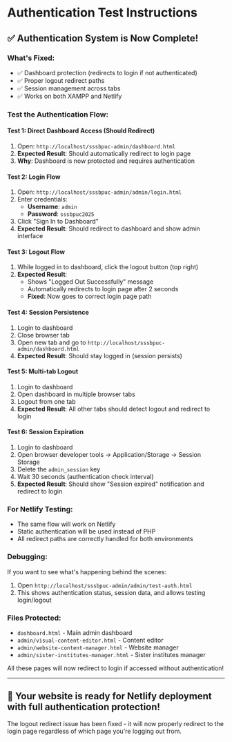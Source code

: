 # Authentication Test Instructions

## ✅ Authentication System is Now Complete!

### **What's Fixed:**
- ✅ Dashboard protection (redirects to login if not authenticated)
- ✅ Proper logout redirect paths
- ✅ Session management across tabs
- ✅ Works on both XAMPP and Netlify

### **Test the Authentication Flow:**

#### **Test 1: Direct Dashboard Access (Should Redirect)**
1. Open: `http://localhost/sssbpuc-admin/dashboard.html`
2. **Expected Result**: Should automatically redirect to login page
3. **Why**: Dashboard is now protected and requires authentication

#### **Test 2: Login Flow**
1. Open: `http://localhost/sssbpuc-admin/admin/login.html`
2. Enter credentials:
   - **Username**: `admin`
   - **Password**: `sssbpuc2025`
3. Click "Sign In to Dashboard"
4. **Expected Result**: Should redirect to dashboard and show admin interface

#### **Test 3: Logout Flow**
1. While logged in to dashboard, click the logout button (top right)
2. **Expected Result**: 
   - Shows "Logged Out Successfully" message
   - Automatically redirects to login page after 2 seconds
   - **Fixed**: Now goes to correct login page path

#### **Test 4: Session Persistence**
1. Login to dashboard
2. Close browser tab
3. Open new tab and go to `http://localhost/sssbpuc-admin/dashboard.html`
4. **Expected Result**: Should stay logged in (session persists)

#### **Test 5: Multi-tab Logout**
1. Login to dashboard
2. Open dashboard in multiple browser tabs
3. Logout from one tab
4. **Expected Result**: All other tabs should detect logout and redirect to login

#### **Test 6: Session Expiration**
1. Login to dashboard
2. Open browser developer tools → Application/Storage → Session Storage
3. Delete the `admin_session` key
4. Wait 30 seconds (authentication check interval)
5. **Expected Result**: Should show "Session expired" notification and redirect to login

### **For Netlify Testing:**
- The same flow will work on Netlify
- Static authentication will be used instead of PHP
- All redirect paths are correctly handled for both environments

### **Debugging:**
If you want to see what's happening behind the scenes:
1. Open `http://localhost/sssbpuc-admin/admin/test-auth.html`
2. This shows authentication status, session data, and allows testing login/logout

### **Files Protected:**
- `dashboard.html` - Main admin dashboard
- `admin/visual-content-editor.html` - Content editor
- `admin/website-content-manager.html` - Website manager
- `admin/sister-institutes-manager.html` - Sister institutes manager

All these pages will now redirect to login if accessed without authentication!

---

## 🎉 **Your website is ready for Netlify deployment with full authentication protection!**

The logout redirect issue has been fixed - it will now properly redirect to the login page regardless of which page you're logging out from.
